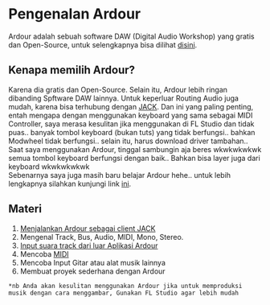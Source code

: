 # Pengenalan Ardour

Ardour adalah sebuah software DAW (Digital Audio Workshop) yang gratis dan Open-Source, untuk selengkapnya bisa dilihat [disini](https://ardour.org/).

## Kenapa memilih Ardour?

Karena dia gratis dan Open-Source. Selain itu, Ardour lebih ringan dibanding Spftware DAW lainnya. Untuk keperluar Routing Audio juga mudah, karena bisa terhubung dengan [JACK](JACK1.md). Dan ini yang paling penting, entah mengapa dengan menggunakan keyboard yang sama sebagai MIDI Controller, saya merasa kesulitan jika menggunakan di FL Studio dan tidak puas.. banyak tombol keyboard (bukan tuts) yang tidak berfungsi.. bahkan Modwheel tidak berfungsi.. selain itu, harus download driver tambahan.. Saat saya menggunakan Ardour, tinggal sambungin aja beres wkwkwkwkwk semua tombol keyboard berfungsi dengan baik.. Bahkan bisa layer juga dari keyboard wkwkwkwkwk  
Sebenarnya saya juga masih baru belajar Ardour hehe.. untuk lebih lengkapnya silahkan kunjungi link [ini](http://brunoruviaro.github.io/ardour4-tutorial/).

## Materi

1. [Menjalankan Ardour sebagai client JACK](Ardour_jack.md)
2. Mengenal Track, Bus, Audio, MIDI, Mono, Stereo.
3. [Input suara track dari luar Aplikasi Ardour](Route_multi_app.md)
4. Mencoba [MIDI](MIDI1.md)
5. Mencoba Input Gitar atau alat musik lainnya
6. Membuat proyek sederhana dengan Ardour

`*nb Anda akan kesulitan menggunakan Ardour jika untuk memproduksi musik dengan cara menggambar, Gunakan FL Studio agar lebih mudah`
